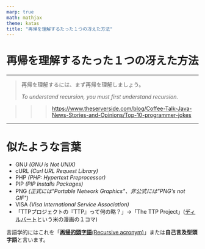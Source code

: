 ```yaml
---
marp: true
math: mathjax
theme: katas
title: "再帰を理解するたった１つの冴えた方法"
---
```

<!-- 
size: 16:9
paginate: true
-->
<!-- header: 勉強会# ― エンジニアとしての解像度を高めるための勉強会-->

# 再帰を理解するたった１つの冴えた方法

---

> 再帰を理解するには、まず再帰を理解しましょう。
>
> _To understand recursion, you must first understand recursion._

>>> https://www.theserverside.com/blog/Coffee-Talk-Java-News-Stories-and-Opinions/Top-10-programmer-jokes

---

# 似たような言葉

- GNU _(GNU is Not UNIX)_
- cURL _(Curl URL Request Library)_
- PHP _(PHP: Hypertext Preprocessor)_
- PIP _(PIP Installs Packages)_
- PNG _(正式には"Portable Network Graphics"、非公式には"PNG's not GIF")_
- VISA _(Visa International Service Association)_
- 「TTPプロジェクトの『TTP』って何の略？」→「The TTP Project」([ディルバート](https://ja.wikipedia.org/wiki/%E3%83%87%E3%82%A3%E3%83%AB%E3%83%90%E3%83%BC%E3%83%88)という米の漫画の１コマ)

言語学的にはこれを「[**再帰的頭字語**(Recursive acronym)](https://ja.wikipedia.org/wiki/%E5%86%8D%E5%B8%B0%E7%9A%84%E9%A0%AD%E5%AD%97%E8%AA%9E)」または**自己言及型頭字語**と言います。

<!-- GNUはRichard M. Stallmanを中心とした、世界中の開発者によるボランティア活動によって開発が進められているソフトウェアのまとまりでありプロジェクト。Unix系の設計ではあるがUNIXとは違いフリーソフトウェアでありUNIXに由来するソースコードを全く使っていないことを示すため -->